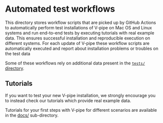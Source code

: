 # Automated test workflows

This directory stores workflow scripts that are picked up by GitHub Actions to automatically perform test installations of V-pipe on Mac OS and Linux systems and run end-to-end tests by executing tutorials with real example data.
This ensures successful installation and reproducible execution on different systems.
For each update of V-pipe these workflow scripts are automatically executed and report about installation problems or troubles on the test data

Some of these workflows rely on additional data present in the [`tests/` directory](../../tests).

## Tutorials

If you want to test your new V-pipe installation, we strongly encourage you to instead check our tutorials which provide real example data.

Tutorials for your first steps with V-pipe for different scenarios are available in the [docs/](../../docs/README.md) sub-directory.
